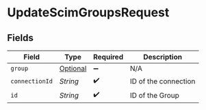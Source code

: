 # UpdateScimGroupsRequest


## Fields

| Field                                           | Type                                            | Required                                        | Description                                     |
| ----------------------------------------------- | ----------------------------------------------- | ----------------------------------------------- | ----------------------------------------------- |
| `group`                                         | [Optional<Group>](../../models/shared/Group.md) | :heavy_minus_sign:                              | N/A                                             |
| `connectionId`                                  | *String*                                        | :heavy_check_mark:                              | ID of the connection                            |
| `id`                                            | *String*                                        | :heavy_check_mark:                              | ID of the Group                                 |